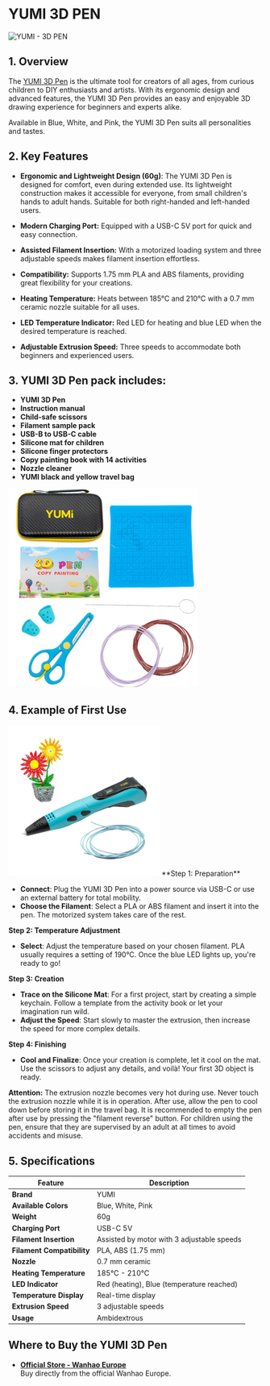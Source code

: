 # YUMI 3D PEN

<img src="../img/3d_pen/YUMI-3D-PEN-1.webp" alt="YUMI - 3D PEN" width="400">

##  1. Overview

The [YUMI 3D Pen](https://wanhao-europe.com/en/products/yumi-stylo-3d-3d-pen-enfant-children?variant=49236914995540) is the ultimate tool for creators of all ages, from curious children to DIY enthusiasts and artists. With its ergonomic design and advanced features, the YUMI 3D Pen provides an easy and enjoyable 3D drawing experience for beginners and experts alike. 

Available in Blue, White, and Pink, the YUMI 3D Pen suits all personalities and tastes.


## 2. Key Features

- **Ergonomic and Lightweight Design (60g)**: The YUMI 3D Pen is designed for comfort, even during extended use. Its lightweight construction makes it accessible for everyone, from small children's hands to adult hands. Suitable for both right-handed and left-handed users.

- **Modern Charging Port:** Equipped with a USB-C 5V port for quick and easy connection.

- **Assisted Filament Insertion:** With a motorized loading system and three adjustable speeds makes filament insertion effortless. 

- **Compatibility:** Supports 1.75 mm PLA and ABS filaments, providing great flexibility for your creations.

- **Heating Temperature:** Heats between 185°C and 210°C with a 0.7 mm ceramic nozzle suitable for all uses.

- **LED Temperature Indicator:** Red LED for heating and blue LED when the desired temperature is reached.

- **Adjustable Extrusion Speed:** Three speeds to accommodate both beginners and experienced users.


## 3. YUMI 3D Pen pack includes:

- **YUMI 3D Pen**  
- **Instruction manual** 
- **Child-safe scissors**  
- **Filament sample pack**  
- **USB-B to USB-C cable**  
- **Silicone mat for children**  
- **Silicone finger protectors** 
- **Copy painting book with 14 activities** 
- **Nozzle cleaner**   
- **YUMI black and yellow travel bag**  

![YUMI 3D PEN - Pack](/img/3d_pen/YUMI-3D-PEN-3.png)

## 4. Example of First Use

<img src="../../img/3d_pen/YUMI-3D-PEN-4.webp" alt="YUMI - 3D PEN" width="300">
**Step 1: Preparation**

- **Connect**: Plug the YUMI 3D Pen into a power source via USB-C or use an external battery for total mobility.
- **Choose the Filament**: Select a PLA or ABS filament and insert it into the pen. The motorized system takes care of the rest.

**Step 2: Temperature Adjustment**

- **Select**: Adjust the temperature based on your chosen filament. PLA usually requires a setting of 190°C. Once the blue LED lights up, you're ready to go!

**Step 3: Creation**

- **Trace on the Silicone Mat**: For a first project, start by creating a simple keychain. Follow a template from the activity book or let your imagination run wild.
- **Adjust the Speed**: Start slowly to master the extrusion, then increase the speed for more complex details.

**Step 4: Finishing**

- **Cool and Finalize**: Once your creation is complete, let it cool on the mat. Use the scissors to adjust any details, and voilà! Your first 3D object is ready.


**Attention:** The extrusion nozzle becomes very hot during use. Never touch the extrusion nozzle while it is in operation. After use, allow the pen to cool down before storing it in the travel bag. It is recommended to empty the pen after use by pressing the "filament reverse" button. For children using the pen, ensure that they are supervised by an adult at all times to avoid accidents and misuse.


## 5. Specifications

| **Feature**                  | **Description**                     |
|------------------------------|-------------------------------------|
| **Brand**                    | YUMI                                |
| **Available Colors**         | Blue, White, Pink                   |
| **Weight**                   | 60g                                 |
| **Charging Port**            | USB-C 5V                            |
| **Filament Insertion**       | Assisted by motor with 3 adjustable speeds |
| **Filament Compatibility**   | PLA, ABS (1.75 mm)                  |
| **Nozzle**                   | 0.7 mm ceramic                      |
| **Heating Temperature**      | 185°C - 210°C                       |
| **LED Indicator**            | Red (heating), Blue (temperature reached) |
| **Temperature Display**      | Real-time display                   |
| **Extrusion Speed**          | 3 adjustable speeds                 |
| **Usage**                    | Ambidextrous                        |



## Where to Buy the YUMI 3D Pen
- **[Official Store - Wanhao Europe](https://wanhao-europe.com/)**  
  Buy directly from the official Wanhao Europe.